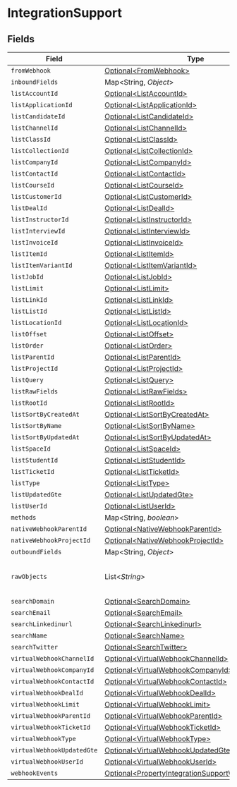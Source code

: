 # IntegrationSupport


## Fields

| Field                                                                                                                | Type                                                                                                                 | Required                                                                                                             | Description                                                                                                          |
| -------------------------------------------------------------------------------------------------------------------- | -------------------------------------------------------------------------------------------------------------------- | -------------------------------------------------------------------------------------------------------------------- | -------------------------------------------------------------------------------------------------------------------- |
| `fromWebhook`                                                                                                        | [Optional\<FromWebhook>](../../models/shared/FromWebhook.md)                                                         | :heavy_minus_sign:                                                                                                   | N/A                                                                                                                  |
| `inboundFields`                                                                                                      | Map\<String, *Object*>                                                                                               | :heavy_minus_sign:                                                                                                   | N/A                                                                                                                  |
| `listAccountId`                                                                                                      | [Optional\<ListAccountId>](../../models/shared/ListAccountId.md)                                                     | :heavy_minus_sign:                                                                                                   | N/A                                                                                                                  |
| `listApplicationId`                                                                                                  | [Optional\<ListApplicationId>](../../models/shared/ListApplicationId.md)                                             | :heavy_minus_sign:                                                                                                   | N/A                                                                                                                  |
| `listCandidateId`                                                                                                    | [Optional\<ListCandidateId>](../../models/shared/ListCandidateId.md)                                                 | :heavy_minus_sign:                                                                                                   | N/A                                                                                                                  |
| `listChannelId`                                                                                                      | [Optional\<ListChannelId>](../../models/shared/ListChannelId.md)                                                     | :heavy_minus_sign:                                                                                                   | N/A                                                                                                                  |
| `listClassId`                                                                                                        | [Optional\<ListClassId>](../../models/shared/ListClassId.md)                                                         | :heavy_minus_sign:                                                                                                   | N/A                                                                                                                  |
| `listCollectionId`                                                                                                   | [Optional\<ListCollectionId>](../../models/shared/ListCollectionId.md)                                               | :heavy_minus_sign:                                                                                                   | N/A                                                                                                                  |
| `listCompanyId`                                                                                                      | [Optional\<ListCompanyId>](../../models/shared/ListCompanyId.md)                                                     | :heavy_minus_sign:                                                                                                   | N/A                                                                                                                  |
| `listContactId`                                                                                                      | [Optional\<ListContactId>](../../models/shared/ListContactId.md)                                                     | :heavy_minus_sign:                                                                                                   | N/A                                                                                                                  |
| `listCourseId`                                                                                                       | [Optional\<ListCourseId>](../../models/shared/ListCourseId.md)                                                       | :heavy_minus_sign:                                                                                                   | N/A                                                                                                                  |
| `listCustomerId`                                                                                                     | [Optional\<ListCustomerId>](../../models/shared/ListCustomerId.md)                                                   | :heavy_minus_sign:                                                                                                   | N/A                                                                                                                  |
| `listDealId`                                                                                                         | [Optional\<ListDealId>](../../models/shared/ListDealId.md)                                                           | :heavy_minus_sign:                                                                                                   | N/A                                                                                                                  |
| `listInstructorId`                                                                                                   | [Optional\<ListInstructorId>](../../models/shared/ListInstructorId.md)                                               | :heavy_minus_sign:                                                                                                   | N/A                                                                                                                  |
| `listInterviewId`                                                                                                    | [Optional\<ListInterviewId>](../../models/shared/ListInterviewId.md)                                                 | :heavy_minus_sign:                                                                                                   | N/A                                                                                                                  |
| `listInvoiceId`                                                                                                      | [Optional\<ListInvoiceId>](../../models/shared/ListInvoiceId.md)                                                     | :heavy_minus_sign:                                                                                                   | N/A                                                                                                                  |
| `listItemId`                                                                                                         | [Optional\<ListItemId>](../../models/shared/ListItemId.md)                                                           | :heavy_minus_sign:                                                                                                   | N/A                                                                                                                  |
| `listItemVariantId`                                                                                                  | [Optional\<ListItemVariantId>](../../models/shared/ListItemVariantId.md)                                             | :heavy_minus_sign:                                                                                                   | N/A                                                                                                                  |
| `listJobId`                                                                                                          | [Optional\<ListJobId>](../../models/shared/ListJobId.md)                                                             | :heavy_minus_sign:                                                                                                   | N/A                                                                                                                  |
| `listLimit`                                                                                                          | [Optional\<ListLimit>](../../models/shared/ListLimit.md)                                                             | :heavy_minus_sign:                                                                                                   | N/A                                                                                                                  |
| `listLinkId`                                                                                                         | [Optional\<ListLinkId>](../../models/shared/ListLinkId.md)                                                           | :heavy_minus_sign:                                                                                                   | N/A                                                                                                                  |
| `listListId`                                                                                                         | [Optional\<ListListId>](../../models/shared/ListListId.md)                                                           | :heavy_minus_sign:                                                                                                   | N/A                                                                                                                  |
| `listLocationId`                                                                                                     | [Optional\<ListLocationId>](../../models/shared/ListLocationId.md)                                                   | :heavy_minus_sign:                                                                                                   | N/A                                                                                                                  |
| `listOffset`                                                                                                         | [Optional\<ListOffset>](../../models/shared/ListOffset.md)                                                           | :heavy_minus_sign:                                                                                                   | N/A                                                                                                                  |
| `listOrder`                                                                                                          | [Optional\<ListOrder>](../../models/shared/ListOrder.md)                                                             | :heavy_minus_sign:                                                                                                   | N/A                                                                                                                  |
| `listParentId`                                                                                                       | [Optional\<ListParentId>](../../models/shared/ListParentId.md)                                                       | :heavy_minus_sign:                                                                                                   | N/A                                                                                                                  |
| `listProjectId`                                                                                                      | [Optional\<ListProjectId>](../../models/shared/ListProjectId.md)                                                     | :heavy_minus_sign:                                                                                                   | N/A                                                                                                                  |
| `listQuery`                                                                                                          | [Optional\<ListQuery>](../../models/shared/ListQuery.md)                                                             | :heavy_minus_sign:                                                                                                   | N/A                                                                                                                  |
| `listRawFields`                                                                                                      | [Optional\<ListRawFields>](../../models/shared/ListRawFields.md)                                                     | :heavy_minus_sign:                                                                                                   | N/A                                                                                                                  |
| `listRootId`                                                                                                         | [Optional\<ListRootId>](../../models/shared/ListRootId.md)                                                           | :heavy_minus_sign:                                                                                                   | N/A                                                                                                                  |
| `listSortByCreatedAt`                                                                                                | [Optional\<ListSortByCreatedAt>](../../models/shared/ListSortByCreatedAt.md)                                         | :heavy_minus_sign:                                                                                                   | N/A                                                                                                                  |
| `listSortByName`                                                                                                     | [Optional\<ListSortByName>](../../models/shared/ListSortByName.md)                                                   | :heavy_minus_sign:                                                                                                   | N/A                                                                                                                  |
| `listSortByUpdatedAt`                                                                                                | [Optional\<ListSortByUpdatedAt>](../../models/shared/ListSortByUpdatedAt.md)                                         | :heavy_minus_sign:                                                                                                   | N/A                                                                                                                  |
| `listSpaceId`                                                                                                        | [Optional\<ListSpaceId>](../../models/shared/ListSpaceId.md)                                                         | :heavy_minus_sign:                                                                                                   | N/A                                                                                                                  |
| `listStudentId`                                                                                                      | [Optional\<ListStudentId>](../../models/shared/ListStudentId.md)                                                     | :heavy_minus_sign:                                                                                                   | N/A                                                                                                                  |
| `listTicketId`                                                                                                       | [Optional\<ListTicketId>](../../models/shared/ListTicketId.md)                                                       | :heavy_minus_sign:                                                                                                   | N/A                                                                                                                  |
| `listType`                                                                                                           | [Optional\<ListType>](../../models/shared/ListType.md)                                                               | :heavy_minus_sign:                                                                                                   | N/A                                                                                                                  |
| `listUpdatedGte`                                                                                                     | [Optional\<ListUpdatedGte>](../../models/shared/ListUpdatedGte.md)                                                   | :heavy_minus_sign:                                                                                                   | N/A                                                                                                                  |
| `listUserId`                                                                                                         | [Optional\<ListUserId>](../../models/shared/ListUserId.md)                                                           | :heavy_minus_sign:                                                                                                   | N/A                                                                                                                  |
| `methods`                                                                                                            | Map\<String, *boolean*>                                                                                              | :heavy_minus_sign:                                                                                                   | N/A                                                                                                                  |
| `nativeWebhookParentId`                                                                                              | [Optional\<NativeWebhookParentId>](../../models/shared/NativeWebhookParentId.md)                                     | :heavy_minus_sign:                                                                                                   | N/A                                                                                                                  |
| `nativeWebhookProjectId`                                                                                             | [Optional\<NativeWebhookProjectId>](../../models/shared/NativeWebhookProjectId.md)                                   | :heavy_minus_sign:                                                                                                   | N/A                                                                                                                  |
| `outboundFields`                                                                                                     | Map\<String, *Object*>                                                                                               | :heavy_minus_sign:                                                                                                   | N/A                                                                                                                  |
| `rawObjects`                                                                                                         | List\<*String*>                                                                                                      | :heavy_minus_sign:                                                                                                   | objects that we map from in the integration                                                                          |
| `searchDomain`                                                                                                       | [Optional\<SearchDomain>](../../models/shared/SearchDomain.md)                                                       | :heavy_minus_sign:                                                                                                   | N/A                                                                                                                  |
| `searchEmail`                                                                                                        | [Optional\<SearchEmail>](../../models/shared/SearchEmail.md)                                                         | :heavy_minus_sign:                                                                                                   | N/A                                                                                                                  |
| `searchLinkedinurl`                                                                                                  | [Optional\<SearchLinkedinurl>](../../models/shared/SearchLinkedinurl.md)                                             | :heavy_minus_sign:                                                                                                   | N/A                                                                                                                  |
| `searchName`                                                                                                         | [Optional\<SearchName>](../../models/shared/SearchName.md)                                                           | :heavy_minus_sign:                                                                                                   | N/A                                                                                                                  |
| `searchTwitter`                                                                                                      | [Optional\<SearchTwitter>](../../models/shared/SearchTwitter.md)                                                     | :heavy_minus_sign:                                                                                                   | N/A                                                                                                                  |
| `virtualWebhookChannelId`                                                                                            | [Optional\<VirtualWebhookChannelId>](../../models/shared/VirtualWebhookChannelId.md)                                 | :heavy_minus_sign:                                                                                                   | N/A                                                                                                                  |
| `virtualWebhookCompanyId`                                                                                            | [Optional\<VirtualWebhookCompanyId>](../../models/shared/VirtualWebhookCompanyId.md)                                 | :heavy_minus_sign:                                                                                                   | N/A                                                                                                                  |
| `virtualWebhookContactId`                                                                                            | [Optional\<VirtualWebhookContactId>](../../models/shared/VirtualWebhookContactId.md)                                 | :heavy_minus_sign:                                                                                                   | N/A                                                                                                                  |
| `virtualWebhookDealId`                                                                                               | [Optional\<VirtualWebhookDealId>](../../models/shared/VirtualWebhookDealId.md)                                       | :heavy_minus_sign:                                                                                                   | N/A                                                                                                                  |
| `virtualWebhookLimit`                                                                                                | [Optional\<VirtualWebhookLimit>](../../models/shared/VirtualWebhookLimit.md)                                         | :heavy_minus_sign:                                                                                                   | N/A                                                                                                                  |
| `virtualWebhookParentId`                                                                                             | [Optional\<VirtualWebhookParentId>](../../models/shared/VirtualWebhookParentId.md)                                   | :heavy_minus_sign:                                                                                                   | N/A                                                                                                                  |
| `virtualWebhookTicketId`                                                                                             | [Optional\<VirtualWebhookTicketId>](../../models/shared/VirtualWebhookTicketId.md)                                   | :heavy_minus_sign:                                                                                                   | N/A                                                                                                                  |
| `virtualWebhookType`                                                                                                 | [Optional\<VirtualWebhookType>](../../models/shared/VirtualWebhookType.md)                                           | :heavy_minus_sign:                                                                                                   | N/A                                                                                                                  |
| `virtualWebhookUpdatedGte`                                                                                           | [Optional\<VirtualWebhookUpdatedGte>](../../models/shared/VirtualWebhookUpdatedGte.md)                               | :heavy_minus_sign:                                                                                                   | N/A                                                                                                                  |
| `virtualWebhookUserId`                                                                                               | [Optional\<VirtualWebhookUserId>](../../models/shared/VirtualWebhookUserId.md)                                       | :heavy_minus_sign:                                                                                                   | N/A                                                                                                                  |
| `webhookEvents`                                                                                                      | [Optional\<PropertyIntegrationSupportWebhookEvents>](../../models/shared/PropertyIntegrationSupportWebhookEvents.md) | :heavy_minus_sign:                                                                                                   | N/A                                                                                                                  |